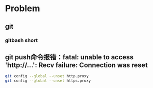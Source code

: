 # Problem
## git

### gitbash short

## git push命令报错：fatal: unable to access 'http://...': Recv failure: Connection was reset
```bash
git config --global --unset http.proxy
git config --global --unset https.proxy
```

